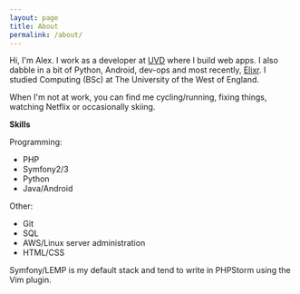 ```yaml
---
layout: page
title: About
permalink: /about/
---
```


Hi, I'm Alex. I work as a developer at [UVD](http://uvd.co.uk/) where I build web apps. I also dabble in a bit of Python, Android, dev-ops and most recently, [Elixr](http://elixir-lang.org/). I studied Computing (BSc) at The University of the West of England.

When I'm not at work, you can find me cycling/running, fixing things, watching Netflix or occasionally skiing.


**Skills**

Programming:

* PHP
* Symfony2/3
* Python
* Java/Android
 
Other:

* Git
* SQL
* AWS/Linux server administration
* HTML/CSS

Symfony/LEMP is my default stack and tend to write in PHPStorm using the Vim plugin.

